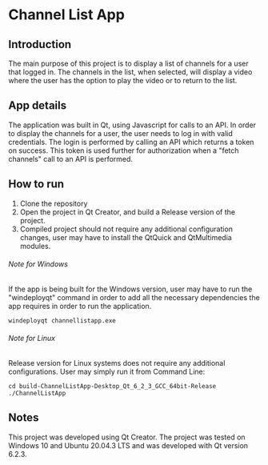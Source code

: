 # Channel List App
## Introduction
The main purpose of this project is to display a list of channels for a user that logged in. The channels in the list, when selected, will display a video where the user has the option to play the video or to return to the list.

## App details

The application was built in Qt, using Javascript for calls to an API.
In order to display the channels for a user, the user needs to log in with valid credentials. The login is performed by calling an API which returns a token on success.
This token is used further for authorization when a "fetch channels" call to an API is performed.

## How to run
1. Clone the repository
2. Open the project in Qt Creator, and build a Release version of the project.
3. Compiled project should not require any additional configuration changes, user may have to install the QtQuick and QtMultimedia modules.

###### Note for Windows
If the app is being built for the Windows version, user may have to run the "windeployqt" command in order to add all the necessary dependencies the app requires in order to run the application.

```
windeployqt channellistapp.exe
```
###### Note for Linux
Release version for Linux systems does not require any additional configurations. User may simply run it from Command Line:
```
cd build-ChannelListApp-Desktop_Qt_6_2_3_GCC_64bit-Release
./ChannelListApp
```
## Notes

This project was developed using Qt Creator. The project was tested on Windows 10 and Ubuntu 20.04.3 LTS and was developed with Qt version 6.2.3.

